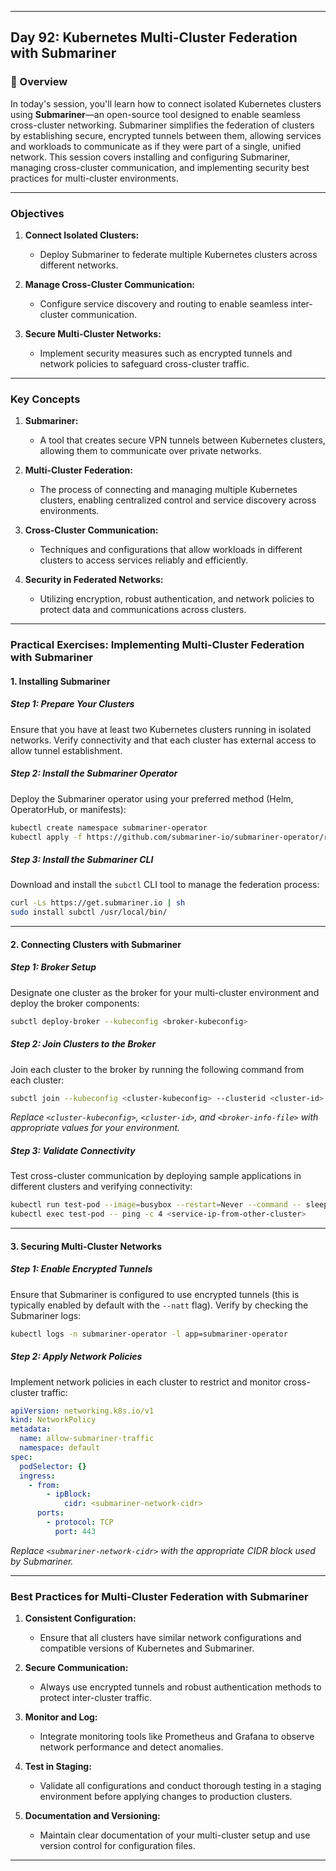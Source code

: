 ﻿---

## Day 92: Kubernetes Multi-Cluster Federation with Submariner

### 📘 Overview

In today's session, you'll learn how to connect isolated Kubernetes clusters using **Submariner**—an open-source tool designed to enable seamless cross-cluster networking. Submariner simplifies the federation of clusters by establishing secure, encrypted tunnels between them, allowing services and workloads to communicate as if they were part of a single, unified network. This session covers installing and configuring Submariner, managing cross-cluster communication, and implementing security best practices for multi-cluster environments.

---

### Objectives

1. **Connect Isolated Clusters:**  
   - Deploy Submariner to federate multiple Kubernetes clusters across different networks.
   
2. **Manage Cross-Cluster Communication:**  
   - Configure service discovery and routing to enable seamless inter-cluster communication.
   
3. **Secure Multi-Cluster Networks:**  
   - Implement security measures such as encrypted tunnels and network policies to safeguard cross-cluster traffic.

---

### Key Concepts

1. **Submariner:**  
   - A tool that creates secure VPN tunnels between Kubernetes clusters, allowing them to communicate over private networks.
   
2. **Multi-Cluster Federation:**  
   - The process of connecting and managing multiple Kubernetes clusters, enabling centralized control and service discovery across environments.
   
3. **Cross-Cluster Communication:**  
   - Techniques and configurations that allow workloads in different clusters to access services reliably and efficiently.
   
4. **Security in Federated Networks:**  
   - Utilizing encryption, robust authentication, and network policies to protect data and communications across clusters.

---


### Practical Exercises: Implementing Multi-Cluster Federation with Submariner

#### 1. Installing Submariner

##### Step 1: Prepare Your Clusters  
Ensure that you have at least two Kubernetes clusters running in isolated networks. Verify connectivity and that each cluster has external access to allow tunnel establishment.

##### Step 2: Install the Submariner Operator  
Deploy the Submariner operator using your preferred method (Helm, OperatorHub, or manifests):
```bash
kubectl create namespace submariner-operator
kubectl apply -f https://github.com/submariner-io/submariner-operator/releases/download/v0.11.0/submariner-operator.yaml -n submariner-operator
```

##### Step 3: Install the Submariner CLI  
Download and install the `subctl` CLI tool to manage the federation process:
```bash
curl -Ls https://get.submariner.io | sh
sudo install subctl /usr/local/bin/
```

---

#### 2. Connecting Clusters with Submariner

##### Step 1: Broker Setup  
Designate one cluster as the broker for your multi-cluster environment and deploy the broker components:
```bash
subctl deploy-broker --kubeconfig <broker-kubeconfig>
```

##### Step 2: Join Clusters to the Broker  
Join each cluster to the broker by running the following command from each cluster:
```bash
subctl join --kubeconfig <cluster-kubeconfig> --clusterid <cluster-id> --natt=true <broker-info-file>
```
*Replace `<cluster-kubeconfig>`, `<cluster-id>`, and `<broker-info-file>` with appropriate values for your environment.*

##### Step 3: Validate Connectivity  
Test cross-cluster communication by deploying sample applications in different clusters and verifying connectivity:
```bash
kubectl run test-pod --image=busybox --restart=Never --command -- sleep 3600
kubectl exec test-pod -- ping -c 4 <service-ip-from-other-cluster>
```

---

#### 3. Securing Multi-Cluster Networks

##### Step 1: Enable Encrypted Tunnels  
Ensure that Submariner is configured to use encrypted tunnels (this is typically enabled by default with the `--natt` flag). Verify by checking the Submariner logs:
```bash
kubectl logs -n submariner-operator -l app=submariner-operator
```

##### Step 2: Apply Network Policies  
Implement network policies in each cluster to restrict and monitor cross-cluster traffic:
```yaml
apiVersion: networking.k8s.io/v1
kind: NetworkPolicy
metadata:
  name: allow-submariner-traffic
  namespace: default
spec:
  podSelector: {}
  ingress:
    - from:
        - ipBlock:
            cidr: <submariner-network-cidr>
      ports:
        - protocol: TCP
          port: 443
```
*Replace `<submariner-network-cidr>` with the appropriate CIDR block used by Submariner.*

---


### Best Practices for Multi-Cluster Federation with Submariner

1. **Consistent Configuration:**  
   - Ensure that all clusters have similar network configurations and compatible versions of Kubernetes and Submariner.

2. **Secure Communication:**  
   - Always use encrypted tunnels and robust authentication methods to protect inter-cluster traffic.

3. **Monitor and Log:**  
   - Integrate monitoring tools like Prometheus and Grafana to observe network performance and detect anomalies.

4. **Test in Staging:**  
   - Validate all configurations and conduct thorough testing in a staging environment before applying changes to production clusters.

5. **Documentation and Versioning:**  
   - Maintain clear documentation of your multi-cluster setup and use version control for configuration files.

---

